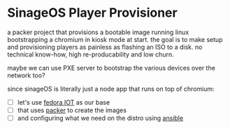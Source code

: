 # SinageOS Player Provisioner

a packer project that provisions a bootable image running linux
bootstrapping a chromium in kiosk mode at start. the goal is to
make setup and provisioning players as painless as flashing an ISO to
a disk. no technical know-how, high re-producability and low churn.

maybe we can use PXE server to bootstrap the various devices over the network too?

since sinageOS is literally just a node app that runs on top of chromium:

- [ ] let's use [fedora IOT](https://fedoraproject.org/iot/) as our base
- [ ] that uses [packer](https://www.packer.io/) to create the images
- [ ] and configuring what we need on the distro using [ansible](https://docs.ansible.com/ansible/latest/index.html)
